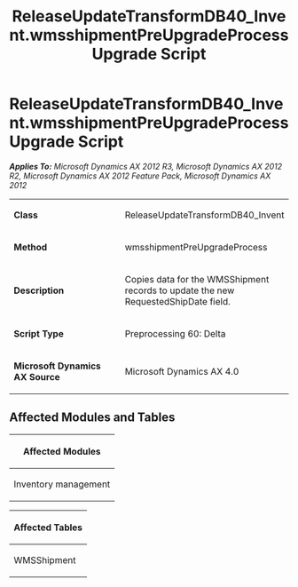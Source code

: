 ﻿---
title: ReleaseUpdateTransformDB40_Invent.wmsshipmentPreUpgradeProcess Upgrade Script
TOCTitle: ReleaseUpdateTransformDB40_Invent.wmsshipmentPreUpgradeProcess Upgrade Script
ms:assetid: 99b67821-1b26-d67a-3194-c105a1eaa770
ms:mtpsurl: https://msdn.microsoft.com/en-us/library/JJ686276(v=AX.60)
ms:contentKeyID: 49709979
ms.date: 05/18/2015
mtps_version: v=AX.60
---

# ReleaseUpdateTransformDB40\_Invent.wmsshipmentPreUpgradeProcess Upgrade Script 


_**Applies To:** Microsoft Dynamics AX 2012 R3, Microsoft Dynamics AX 2012 R2, Microsoft Dynamics AX 2012 Feature Pack, Microsoft Dynamics AX 2012_

<table>
<colgroup>
<col style="width: 50%" />
<col style="width: 50%" />
</colgroup>
<tbody>
<tr class="odd">
<td><p><strong>Class</strong></p></td>
<td><p>ReleaseUpdateTransformDB40_Invent</p></td>
</tr>
<tr class="even">
<td><p><strong>Method</strong></p></td>
<td><p>wmsshipmentPreUpgradeProcess</p></td>
</tr>
<tr class="odd">
<td><p><strong>Description</strong></p></td>
<td><p>Copies data for the WMSShipment records to update the new RequestedShipDate field.</p></td>
</tr>
<tr class="even">
<td><p><strong>Script Type</strong></p></td>
<td><p>Preprocessing 60: Delta</p></td>
</tr>
<tr class="odd">
<td><p><strong>Microsoft Dynamics AX Source</strong></p></td>
<td><p>Microsoft Dynamics AX 4.0</p></td>
</tr>
</tbody>
</table>


## Affected Modules and Tables

<table>
<colgroup>
<col style="width: 100%" />
</colgroup>
<thead>
<tr class="header">
<th><p>Affected Modules</p></th>
</tr>
</thead>
<tbody>
<tr class="odd">
<td><p>Inventory management</p></td>
</tr>
</tbody>
</table>


<table>
<colgroup>
<col style="width: 100%" />
</colgroup>
<thead>
<tr class="header">
<th><p>Affected Tables</p></th>
</tr>
</thead>
<tbody>
<tr class="odd">
<td><p>WMSShipment</p></td>
</tr>
</tbody>
</table>

  


